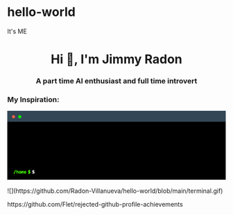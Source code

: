 # hello-world
It's ME

<h1 align="center">Hi 👋, I'm Jimmy Radon</h1>
<h3 align="center">A part time AI enthusiast and full time introvert</h3>

<p Here is a collection of my badges
</p>

<h3 align="left">My Inspiration:</h3>

![](https://github.com/Radon-Villanueva/hello-world/blob/main/terminal%20(1).gif)
</p>
![](https://github.com/Radon-Villanueva/hello-world/blob/main/terminal.gif)
</p>
https://github.com/Flet/rejected-github-profile-achievements


